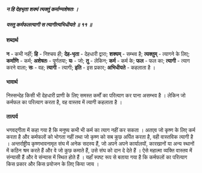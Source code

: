 ##### न हि देहभृता शक्यं त्यक्तुं कर्माण्यशेषतः ।
##### यस्तु कर्मफलत्यागी स त्यागीत्यभिधीयते ॥ ११ ॥

#### शब्दार्थ

**न** - कभी नहीं; **हि** - निश्चय ही; **देह-भृता** - देहधारी द्वारा; **शक्यम्** - सम्भव है; **त्यक्तुम्** - त्यागने के लिए; **कर्माणि** - कर्म; **अशेषतः** - पूर्णतया; **यः** - जो; **तु** - लेकिन; **कर्म** - कर्म के; **फल** - फल का; **त्यागी** - त्याग करने वाला; **सः** - वह; **त्यागी** - त्यागी; **इति** - इस प्रकार; **अभिधीयते** - कहलाता है ।

#### भावार्थ

निस्सन्देह किसी भी देहधारी प्राणी के लिए समस्त कर्मों का परित्याग कर पाना असम्भव है । लेकिन जो कर्मफल का परित्याग करता है, वह वास्तव में त्यागी कहलाता है ।

#### तात्पर्य

भगवद्गीता में कहा गया है कि मनुष्य कभी भी कर्म का त्याग नहीं कर सकता । अतएव जो कृष्ण के लिए कर्म करता है और कर्मफलों को भोगता नहीं तथा जो कृष्ण को सब कुछ अर्पित करता है, वही वास्तविक त्यागी है । अन्तर्राष्ट्रीय कृष्णभावनामृत संघ में अनेक सदस्य हैं, जो अपने अपने कार्यालयों, कारखानों या अन्य स्थानों में कठिन श्रम करते हैं और वे जो कुछ कमाते हैं, उसे संघ को दान दे देते हैं । ऐसे महात्मा व्यक्ति वास्तव में संन्यासी हैं और वे संन्यास में स्थित होते हैं । यहाँ स्पष्ट रूप से बताया गया है कि कर्मफलों का परित्याग किस प्रकार और किस प्रयोजन के लिए किया जाय ।